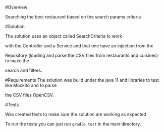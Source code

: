 
#Overview

Searching the best restaurant based on the search params criteria

#Solution

The solution uses an object called SearchCriteria to work

with the Controller and a Service and that one have an injection from the 

Repository (loading and parse the CSV files from restaurants and cuisines) to make the

search and filters.

#Requirements
The solution was build under the java 11 and libraries to test like Mockito and to parse

the CSV files OpenCSV.

#Tests

Was created tests to make sure the solution are working as expected

To run the tests you can just run ``gradle test`` in the main directory.

#